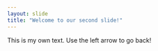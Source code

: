 ```yaml
---
layout: slide
title: "Welcome to our second slide!"
---
```

This is my own text.
Use the left arrow to go back!
